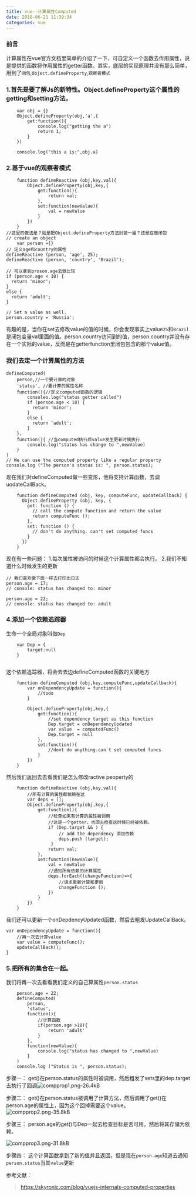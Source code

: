 ```yaml
---
title: vue--计算属性Computed
date: 2018-06-21 11:39:34
categories: vue
---
```


### 前言
计算属性在vue官方文档里简单的介绍了一下，可自定义一个函数去作用属性，说是提供的函数将作用属性的getter函数。其实，底层的实现原理并没有那么简单，用到了`闭包`,`Object.defineProperty`,`观察者模式`

### 1.首先是要了解Js的新特性。Object.defineProperty这个属性的getting和setting方法。
```
    var obj = {}
    Object.defineProperty(obj,'a',{
        get:function(){
            console.log("getting the a")
            return 1;
        }
    })
    
    console.log("this a is:",obj.a)
```
### 2.基于vue的观察者模式
```
    function defineReactive (obj,key,val){
        Object.defineProperty(obj,key,{
            get:function(){
                return val;
            },
            set:function(newValue){
                val = newValue
            }
        })
    }
//这里的做法是？就是把Object.defineProperty方法封装一遍？还是在做闭包
// create an object
    var person ={}
// 定义age和country的属性
defineReactive (person, 'age', 25);
defineReactive (person, 'country', 'Brazil');

// 可以拿到proson.age去做比较
if (person.age < 18) {
  return 'minor';
}
else {
  return 'adult';
}

// Set a value as well.
person.country = 'Russia';

```
有趣的是，当你在set去修改value的值的时候，你会发现事实上value`25`和`Brazil`是闭包变量val里面的值。person.country访问到的值，person.country并没有存在一个实际的value，反而是在getterfunction里闭包包含的那个value值。

### 我们去定一个计算属性的方法
```
defineComputed(
    person,//一个要计算的对象
    'status', //要计算的属性名称
    function(){//定义computed函数的逻辑
        consoleo.log("status getter called") 
        if (person.age < 18) {
          return 'minor';
        }
        else {
          return 'adult';
        }
    },
    function(){ //当computed执行后value发生更新时候执行
        console.log("status has change to ",newValue)
    }
)
// We can use the computed property like a regular property
console.log ("The person's status is: ", person.status);
```
现在我们对defineComputed做一些变形，他将支持计算函数，去调uodateCallBack。
```
    function defineComputed (obj, key, computeFunc, updateCallback) {
      Object.defineProperty (obj, key, {
        get: function () {
          // call the compute function and return the value
          return computeFunc ();
        },
        set: function () {
          // don't do anything. can't set computed funcs
        }
      })
    }
```
现在有一些问题：
1.每次属性被访问的时候这个计算属性都会执行。
2.我们不知道什么时候发生的更新
```
// 我们喜欢像下面一样去打印出日志
person.age = 17;
// console: status has changed to: minor

person.age = 22;
// console: status has changed to: adult

```

### 4.添加一个依赖追踪器
生命一个全局对象叫做`Dep`
```
    var Dep = {
        target:null
    }
    
```
这个依赖追踪器，将会去去边defineComputed函数的关键地方
```
    function defineComputed (obj,key,computeFunc,updateCallback){
        var onDependencyUpdate = function(){
            //todo
        }
        
        Object.defineProperty(obj,key,{
            get:function(){
                //set dependency target as this function
                Dep.target = onDependencyUpdated
                var value  = computedFunc()
                Dep.target = null
            },
            set:function(){
                //dont do anything.can`t set computed funcs
            }
        })
    }
```

然后我们返回去去看我们是怎么修改ractive peoperty的
```
    function defineReactive (obj,key,val){
        //所有计算的属性都依赖在这
        var deps = [];
        Object.defineProperty(obj,key,{
            get:function(){
                //检查如果有计算的属性被调用
                //这是一个getter，也回去检查这时候已经被依赖。
                if (Dep.target && ) {
                    // add the dependency 添加依赖
                    deps.push (target);
                 }
                return val;
            },
            set:function(newValue){
                val = newValue
                //通知所有依赖的计算属性
                deps.forEach((changeFunction)=>{
                    //请求重新计算和更新
                    changeFunction ();
                })
            }
        })
    }
```
我们还可以更新一个onDepdencyUpdated函数，然后去粗发UpdateCallBack。
```
var onDependencyUpdate = function(){
    //再一次去计算value
    var value = computeFunc();
    updateCallBack();
}
```

### 5.把所有的集合在一起。
我们将再一次去看看我们定义的自己算属性`person.status`
```
    person.age = 22;
    defineComputed(
        person,
        'status',
        function(){
            //计算函数
            if(person.age >18){
                return 'adult'
            }
        },
        function(newValue){
            console.log("status has changed to ",newValue)
        }
    )
    console.log ("Status is ", person.status);
```

步骤一：
get()在person.status的属性时被调用，然后粗发了sets里的dep.target去执行了回调![compprop1.png-26.4kB][1]


步骤二：
get()在person.status被调用了计算方法，然后调用了get()在person.age的属性上，因为这个回掉需要这个value。![compprop2.png-35.8kB][2]

步骤三：
person.age的get()与Dep一起去检查目标是否可用，然后将其存储为依赖。

![compprop3.png-31.8kB][3]

步骤四：
这个计算函数拿到了新的值并且返回，但是现在`person.age`知道去通知`person.status`当其`value`更新

  [1]: http://static.zybuluo.com/juanmao/avztxkttgr7wgkkpr6f0r2fr/compprop1.png
  [2]: http://static.zybuluo.com/juanmao/bu2l5tnzr39ca899gkjbd81y/compprop2.png
  [3]: http://static.zybuluo.com/juanmao/5ttuso87652a5r0tpda1orro/compprop3.png
  
  参考文献：

> https://skyronic.com/blog/vuejs-internals-computed-properties




